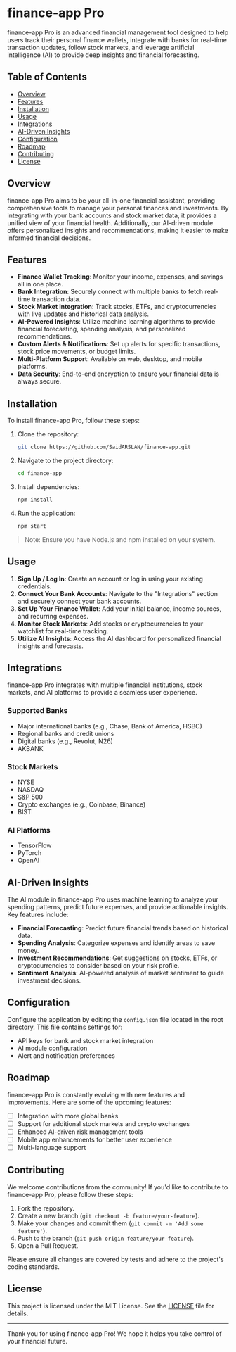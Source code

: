 # finance-app Pro

finance-app Pro is an advanced financial management tool designed to help users track their personal finance wallets, integrate with banks for real-time transaction updates, follow stock markets, and leverage artificial intelligence (AI) to provide deep insights and financial forecasting.

## Table of Contents

- [Overview](#overview)
- [Features](#features)
- [Installation](#installation)
- [Usage](#usage)
- [Integrations](#integrations)
- [AI-Driven Insights](#ai-driven-insights)
- [Configuration](#configuration)
- [Roadmap](#roadmap)
- [Contributing](#contributing)
- [License](#license)

## Overview

finance-app Pro aims to be your all-in-one financial assistant, providing comprehensive tools to manage your personal finances and investments. By integrating with your bank accounts and stock market data, it provides a unified view of your financial health. Additionally, our AI-driven module offers personalized insights and recommendations, making it easier to make informed financial decisions.

## Features

- **Finance Wallet Tracking**: Monitor your income, expenses, and savings all in one place.
- **Bank Integration**: Securely connect with multiple banks to fetch real-time transaction data.
- **Stock Market Integration**: Track stocks, ETFs, and cryptocurrencies with live updates and historical data analysis.
- **AI-Powered Insights**: Utilize machine learning algorithms to provide financial forecasting, spending analysis, and personalized recommendations.
- **Custom Alerts & Notifications**: Set up alerts for specific transactions, stock price movements, or budget limits.
- **Multi-Platform Support**: Available on web, desktop, and mobile platforms.
- **Data Security**: End-to-end encryption to ensure your financial data is always secure.

## Installation

To install finance-app Pro, follow these steps:

1. Clone the repository:

   ```bash
   git clone https://github.com/SaidARSLAN/finance-app.git

2. Navigate to the project directory:

   ```bash
   cd finance-app
   ```

3. Install dependencies:

   ```bash
   npm install
   ```

4. Run the application:

   ```bash
   npm start
   ```

> Note: Ensure you have Node.js and npm installed on your system.

## Usage

1. **Sign Up / Log In**: Create an account or log in using your existing credentials.
2. **Connect Your Bank Accounts**: Navigate to the "Integrations" section and securely connect your bank accounts.
3. **Set Up Your Finance Wallet**: Add your initial balance, income sources, and recurring expenses.
4. **Monitor Stock Markets**: Add stocks or cryptocurrencies to your watchlist for real-time tracking.
5. **Utilize AI Insights**: Access the AI dashboard for personalized financial insights and forecasts.

## Integrations

finance-app Pro integrates with multiple financial institutions, stock markets, and AI platforms to provide a seamless user experience.

### Supported Banks

- Major international banks (e.g., Chase, Bank of America, HSBC)
- Regional banks and credit unions
- Digital banks (e.g., Revolut, N26)
- AKBANK

### Stock Markets

- NYSE
- NASDAQ
- S&P 500
- Crypto exchanges (e.g., Coinbase, Binance)
- BIST

### AI Platforms

- TensorFlow
- PyTorch
- OpenAI

## AI-Driven Insights

The AI module in finance-app Pro uses machine learning to analyze your spending patterns, predict future expenses, and provide actionable insights. Key features include:

- **Financial Forecasting**: Predict future financial trends based on historical data.
- **Spending Analysis**: Categorize expenses and identify areas to save money.
- **Investment Recommendations**: Get suggestions on stocks, ETFs, or cryptocurrencies to consider based on your risk profile.
- **Sentiment Analysis**: AI-powered analysis of market sentiment to guide investment decisions.

## Configuration

Configure the application by editing the `config.json` file located in the root directory. This file contains settings for:

- API keys for bank and stock market integration
- AI module configuration
- Alert and notification preferences

## Roadmap

finance-app Pro is constantly evolving with new features and improvements. Here are some of the upcoming features:

- [ ] Integration with more global banks
- [ ] Support for additional stock markets and crypto exchanges
- [ ] Enhanced AI-driven risk management tools
- [ ] Mobile app enhancements for better user experience
- [ ] Multi-language support

## Contributing

We welcome contributions from the community! If you'd like to contribute to finance-app Pro, please follow these steps:

1. Fork the repository.
2. Create a new branch (`git checkout -b feature/your-feature`).
3. Make your changes and commit them (`git commit -m 'Add some feature'`).
4. Push to the branch (`git push origin feature/your-feature`).
5. Open a Pull Request.

Please ensure all changes are covered by tests and adhere to the project's coding standards.

## License

This project is licensed under the MIT License. See the [LICENSE](LICENSE) file for details.

---

Thank you for using finance-app Pro! We hope it helps you take control of your financial future.
